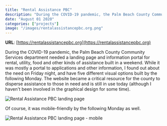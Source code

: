 ```yaml
---
title: "Rental Assistance PBC"
description: "During the COVID-19 pandemic, the Palm Beach County Community Services department needed a landing page and information portal for rental, utility, and other kinds of assistance built in a weekend."
date: "August 01 2020"
categories: ["projects"]
image: "/images/rentalassistancepbc.org.png"
---
```


**URL**: [https://rentalassistancepbc.org](https://rentalassistancepbc.org)

During the COVID-19 pandemic, the Palm Beach County Community Services department needed a landing page and information portal for rental, utility, food and other kinds of assistance built in a weekend. While it was mostly a portal to applications and other information, I found out about the need on Friday night, and have five different visual options built by the following Monday. The website became a critical resource for the county to disperse assistance to those in need and is still in use today (although I haven't been involved in the graphical design for some time).

![Rental Assistance PBC landing page](/images/rentalassistancepbc.org.png)

Of course, it was mobile-friendly by the following Monday as well.

![Rental Assistance PBC landing page - mobile](/images/rentalassistancepbc.org-small.png)
